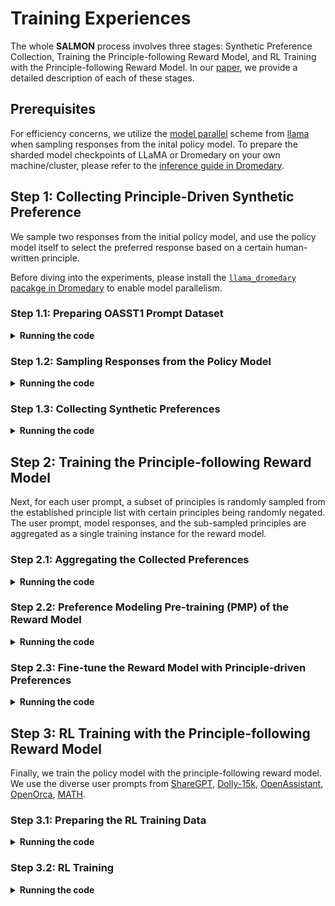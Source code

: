 # Training Experiences

The whole **SALMON** process involves three stages: Synthetic Preference Collection, Training the Principle-following Reward Model, and RL Training with the Principle-following Reward Model. In our [paper](https://arxiv.org/abs/placeholder), we provide a detailed description of each of these stages.

## Prerequisites

For efficiency concerns, we utilize the [model parallel](https://github.com/facebookresearch/fairscale/tree/main/fairscale/nn/model_parallel) scheme from [llama](https://github.com/facebookresearch/llama) when sampling responses from the inital policy model. To prepare the sharded model checkpoints of LLaMA or Dromedary on your own machine/cluster, please refer to the [inference guide in Dromedary](https://github.com/IBM/Dromedary/tree/main/inference).

## Step 1:  Collecting Principle-Driven Synthetic Preference

We sample two responses from the initial policy model, and use the policy model itself to select the preferred response based on a certain human-written principle.

Before diving into the experiments, please install the [`llama_dromedary` pacakge in Dromedary](https://github.com/IBM/Dromedary/tree/main/llama_dromedary) to enable model parallelism.

### Step 1.1: Preparing OASST1 Prompt Dataset

<details>
<summary> <strong> Running the code </strong> </summary>

```bash
cd step1_synthetic_preference_collection

python -u clean_oasst1_prompts.py \
    --output_file "/path/to/your/oasst1_prompts.json"
```

</details>

### Step 1.2: Sampling Responses from the Policy Model

<details>
<summary> <strong> Running the code </strong> </summary>

```bash
salloc --nodes 8 --time 6:00:00 --gres=gpu:32g:6 srun bash scripts/generate_oasst1_response0.sh
salloc --nodes 8 --time 6:00:00 --gres=gpu:32g:6 srun bash scripts/generate_oasst1_response1.sh
```

</details>

### Step 1.3: Collecting Synthetic Preferences

<details>
<summary> <strong> Running the code </strong> </summary>

```bash
salloc --nodes 1 --time 24:00:00 --gres=gpu:80g:8 srun bash scripts/generate_synthetic_preference.sh
```

</details>

## Step 2: Training the Principle-following Reward Model

Next, for each user prompt, a subset of principles is randomly sampled from the established principle list with certain principles being randomly negated. The user prompt, model responses, and the sub-sampled principles are aggregated as a single training instance for the reward model.

### Step 2.1: Aggregating the Collected Preferences

<details>
<summary> <strong> Running the code </strong> </summary>

```bash
cd step2_rm_training

python -u aggregate_synthetic_preference.py \
    --response_pattern "/path/to/your/oasst1_dromedary2_sft_response*.json" \
    --preference_file "/path/to/your/oasst1_dromedary2_sft_preference.json" \
    --output_file "/path/to/your/oasst1_dromedary2_sft_aggregated_preference.json"
```

</details>

### Step 2.2: Preference Modeling Pre-training (PMP) of the Reward Model

<details>
<summary> <strong> Running the code </strong> </summary>

```bash
python -u clean_pmp_data.py \
    --output_file "/path/to/your/pmp_data.json"

salloc --nodes 1 --time 24:00:00 --gres=gpu:80g:8 srun bash scripts/train_reward_model_70b_qlora_pmp.sh
```

</details>

### Step 2.3: Fine-tune the Reward Model with Principle-driven Preferences

<details>
<summary> <strong> Running the code </strong> </summary>

```bash
salloc --nodes 1 --time 24:00:00 --gres=gpu:80g:8 srun bash scripts/train_reward_model_70b_qlora_ft.sh
```

</details>

## Step 3: RL Training with the Principle-following Reward Model

Finally, we train the policy model with the principle-following reward model. We use the diverse user prompts from [ShareGPT](https://huggingface.co/datasets/anon8231489123/ShareGPT_Vicuna_unfiltered), [Dolly-15k](https://huggingface.co/datasets/databricks/databricks-dolly-15k), [OpenAssistant](https://huggingface.co/datasets/OpenAssistant/oasst1), [OpenOrca](https://huggingface.co/datasets/Open-Orca/OpenOrca), [MATH](https://huggingface.co/datasets/competition_math).

### Step 3.1: Preparing the RL Training Data

<details>
<summary> <strong> Running the code </strong> </summary>

```bash
cd step3_ppo_training

python subsample_openorca_prompts.py \
    --train_data_path "/path/to/your/l1M-GPT4-Augmented.parquet (obtained from OpenOrca)" \
    --output_path "/path/to/your/openorca_prompts.json"

python aggregate_sharegpt_prompts.py \
    --data_files=zetavg/ShareGPT-Processed,path/to/sg_90k_part1.json.json,path/to/sg_90k_part1.json (obtained from ShareGPT_Vicuna_unfiltered) \
    --output_path "/path/to/sharegpt_prompts.json"

python clean_and_merge_prompts.py \
    --sharegpt_prompt_path "/path/to/sharegpt_prompts.json" \
    --openorca_prompt_path "/path/to/openorca_prompts.json" \
    --output_file "/path/to/your/salmon_merged_prompts.json"
```

</details>

### Step 3.2: RL Training

<details>
<summary> <strong> Running the code </strong> </summary>

```bash
salloc --nodes 6 --time 24:00:00 --gres=gpu:80g:8 srun bash scripts/train_ppo_model_70b_qlora_salmon.sh
```
